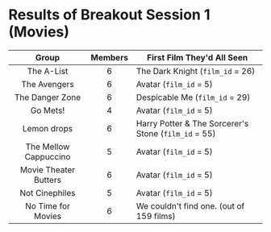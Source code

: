 # Results of Breakout Session 1 (Movies)

Group | Members | First Film They'd All Seen
:----: | :-----: | -----------------------
The A-List |	6	| The Dark Knight (`film_id` = 26)
The Avengers 	| 6	| Avatar (`film_id` = 5)
The Danger Zone |	6 |	Despicable Me (`film_id` = 29)
Go Mets! | 4 |	Avatar (`film_id` = 5)
Lemon drops	 | 6	| Harry Potter & The Sorcerer's Stone (`film_id` = 55)
The Mellow Cappuccino	| 5 |	Avatar (`film_id` = 5)
Movie Theater Butters	| 6 |	Avatar (`film_id` = 5)
Not Cinephiles | 5 |	Avatar (`film_id` = 5)
No Time for Movies | 6 |	We couldn't find one. (out of 159 films)


